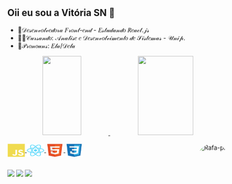 ## Oii eu sou a Vitória SN 🥰

- 🌱𝒟𝑒𝓈𝑒𝓃𝓋𝑜𝓁𝓋𝑒𝒹𝑜𝓇𝒶 𝐹𝓇𝑜𝓃𝓉-𝑒𝓃𝒹 - 𝐸𝓈𝓉𝓊𝒹𝒶𝓃𝒹𝑜 𝑅𝑒𝒶𝒸𝓉.𝒿𝓈
- 👩‍🎓𝒞𝓊𝓇𝓈𝒶𝓃𝒹𝑜: 𝒜𝓃𝒶𝓁𝒾𝓈𝑒 𝑒 𝒟𝑒𝓈𝑒𝓃𝓋𝑜𝓁𝓋𝒾𝓂𝑒𝓃𝓉𝑜 𝒹𝑒 𝒮𝒾𝓈𝓉𝑒𝓂𝒶𝓈 - 𝒰𝓃𝒾𝓅.
- 🌛𝒫𝓇𝑜𝓃𝑜𝓊𝓃𝓈: 𝐸𝓁𝒶/𝒟𝑒𝓁𝒶


<div align="center">
  <a href="https://github.com/ViihSN">
  <img width="42%" height="180em" src="https://github-readme-stats.vercel.app/api?username=viihsn&show_icons=true&theme=dracula&include_all_commits=true&count_private=true"/>
  <img width="50%" height="180em" src="https://github-readme-stats.vercel.app/api/top-langs/?username=viihsn&layout=compact&langs_count=7&theme=dracula"/>
</div>
<div style="display: inline_block"><br>
  <img align="center" alt="Rafa-Js" height="30" width="40" src="https://raw.githubusercontent.com/devicons/devicon/master/icons/javascript/javascript-plain.svg">
  <img align="center" alt="Rafa-React" height="30" width="40" src="https://raw.githubusercontent.com/devicons/devicon/master/icons/react/react-original.svg">
  <img align="center" alt="Rafa-HTML" height="30" width="40" src="https://raw.githubusercontent.com/devicons/devicon/master/icons/html5/html5-original.svg">
  <img align="center" alt="Rafa-CSS" height="30" width="40" src="https://raw.githubusercontent.com/devicons/devicon/master/icons/css3/css3-original.svg">
  <img align="right" alt="Rafa-pic" height="150" style="border-radius:50px;" src="https://picrew.me/shareImg/org/202209/338224_wthYC67z.png">
</div>

##

<div> 
  <a href="https://www.instagram.com/vitoriasnofc/" target="_blank"><img src="https://img.shields.io/badge/-Instagram-%23E4405F?style=for-the-badge&logo=instagram&logoColor=white" target="_blank"></a>
  <a href = "mailto:vsn.gja@gmail.com"><img src="https://img.shields.io/badge/-Gmail-%23333?style=for-the-badge&logo=gmail&logoColor=white" target="_blank"></a>
  <a href="https://www.linkedin.com/in/vit%C3%B3riasnocf/" target="_blank"><img src="https://img.shields.io/badge/-LinkedIn-%230077B5?style=for-the-badge&logo=linkedin&logoColor=white" target="_blank"></a> 
</div>
